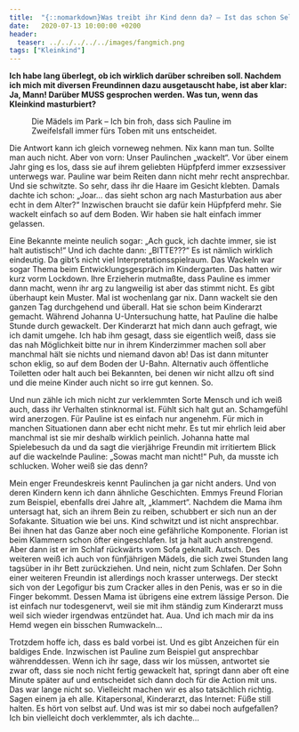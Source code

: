 ```yaml
---
title:  "{::nomarkdown}Was treibt ihr Kind denn da? – Ist das schon Selbstbefriedigung?{:/}"
date:   2020-07-13 10:00:00 +0200
header:
  teaser: ../../../../../images/fangmich.png
tags: ["Kleinkind"]
---
```


**Ich habe lang überlegt, ob ich wirklich darüber schreiben soll. Nachdem ich mich mit diversen Freundinnen dazu ausgetauscht habe, ist aber klar: Ja, Mann! Darüber MUSS gesprochen werden. Was tun, wenn das Kleinkind masturbiert?**

<figure>
  <img src="../../../../../images/fangmich.png" alt="">
  <figcaption>Die Mädels im Park – Ich bin froh, dass sich Pauline im Zweifelsfall immer fürs Toben mit uns entscheidet. </figcaption>
</figure>

Die Antwort kann ich gleich vorneweg nehmen. Nix kann man tun. Sollte man auch nicht. Aber von vorn: Unser Paulinchen „wackelt“. Vor über einem Jahr ging es los, dass sie auf ihrem geliebten Hüpfpferd immer exzsessiver unterwegs war. Pauline war beim Reiten dann nicht mehr recht ansprechbar. Und sie schwitzte. So sehr, dass ihr die Haare im Gesicht klebten. Damals dachte ich schon: „Joar… das sieht schon arg nach Masturbation aus aber echt in dem Alter?“ Inzwischen braucht sie dafür kein Hüpfpferd mehr. Sie wackelt einfach so auf dem Boden. Wir haben sie halt einfach immer gelassen. 

Eine Bekannte meinte neulich sogar: „Ach guck, ich dachte immer, sie ist halt autistisch!“ Und ich dachte dann: „BITTE???“ Es ist nämlich wirklich eindeutig. Da gibt’s nicht viel Interpretationsspielraum. Das Wackeln war sogar Thema beim Entwicklungsgespräch im Kindergarten. Das hatten wir kurz vorm Lockdown. Ihre Erzieherin mutmaßte, dass Pauline es immer dann macht, wenn ihr arg zu langweilig ist aber das stimmt nicht. Es gibt überhaupt kein Muster. Mal ist wochenlang gar nix. Dann wackelt sie den ganzen Tag durchgehend und überall. Hat sie schon beim Kinderarzt gemacht. Während Johanna U-Untersuchung hatte, hat Pauline die halbe Stunde durch gewackelt. Der Kinderarzt hat mich dann auch gefragt, wie ich damit umgehe. Ich hab ihm gesagt, dass sie eigentlich weiß, dass sie das nah Möglichkeit bitte nur in ihrem Kinderzimmer machen soll aber manchmal hält sie nichts und niemand davon ab! Das ist dann mitunter schon eklig, so auf dem Boden der U-Bahn. Alternativ auch öffentliche Toiletten oder halt auch bei Bekannten, bei denen wir nicht allzu oft sind und die meine Kinder auch nicht so irre gut kennen. So.

Und nun zähle ich mich nicht zur verklemmten Sorte Mensch und ich weiß auch, dass ihr Verhalten stinknormal ist. Fühlt sich halt gut an. Schamgefühl wird anerzogen. Für Pauline ist es einfach nur angenehm. Für mich in manchen Situationen dann aber echt nicht mehr. Es tut mir ehrlich leid aber manchmal ist sie mir deshalb wirklich peinlich. Johanna hatte mal Spielebesuch da und da sagt die vierjährige Freundin mit irritiertem Blick auf die wackelnde Pauline: „Sowas macht man nicht!“ Puh, da musste ich schlucken. Woher weiß sie das denn?

Mein enger Freundeskreis kennt Paulinchen ja gar nicht anders. Und von deren Kindern kenn ich dann ähnliche Geschichten. Emmys Freund Florian zum Beispiel, ebenfalls drei Jahre alt, „klammert“. Nachdem die Mama ihm untersagt hat, sich an ihrem Bein zu reiben, schubbert er sich nun an der Sofakante. Situation wie bei uns. Kind schwitzt und ist nicht ansprechbar. Bei ihnen hat das Ganze aber noch eine gefährliche Komponente. Florian ist beim Klammern schon öfter eingeschlafen. Ist ja halt auch anstrengend. Aber dann ist er im Schlaf rückwärts vom Sofa geknallt. Autsch. Des weiteren weiß ich auch von fünfjährigen Mädels, die sich zwei Stunden lang tagsüber in ihr Bett zurückziehen. Und nein, nicht zum Schlafen. Der Sohn einer weiteren Freundin ist allerdings noch krasser unterwegs. Der steckt sich von der Legofigur bis zum Cracker alles in den Penis, was er so in die Finger bekommt. Dessen Mama ist übrigens eine extrem lässige Person. Die ist einfach nur todesgenervt, weil sie mit ihm ständig zum Kinderarzt muss weil sich wieder irgendwas entzündet hat. Aua. Und ich mach mir da ins Hemd wegen ein bisschen Rumwackeln… 

Trotzdem hoffe ich, dass es bald vorbei ist. Und es gibt Anzeichen für ein baldiges Ende. Inzwischen ist Pauline zum Beispiel gut ansprechbar währenddessen. Wenn ich ihr sage, dass wir los müssen, antwortet sie zwar oft, dass sie noch nicht fertig gewackelt hat, springt dann aber oft eine Minute später auf und entscheidet sich dann doch für die Action mit uns. Das war lange nicht so. Vielleicht machen wir es also tatsächlich richtig. Sagen einem ja eh alle. Kitapersonal, Kinderarzt, das Internet: Füße still halten. Es hört von selbst auf. Und was ist mir so dabei noch aufgefallen? Ich bin vielleicht doch verklemmter, als ich dachte…







  












 






 





  


  






					 


 
 








